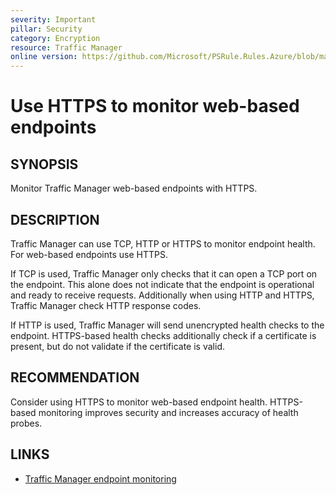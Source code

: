 ```yaml
---
severity: Important
pillar: Security
category: Encryption
resource: Traffic Manager
online version: https://github.com/Microsoft/PSRule.Rules.Azure/blob/main/docs/rules/en/Azure.TrafficManager.Protocol.md
---
```


# Use HTTPS to monitor web-based endpoints

## SYNOPSIS

Monitor Traffic Manager web-based endpoints with HTTPS.

## DESCRIPTION

Traffic Manager can use TCP, HTTP or HTTPS to monitor endpoint health.
For web-based endpoints use HTTPS.

If TCP is used, Traffic Manager only checks that it can open a TCP port on the endpoint.
This alone does not indicate that the endpoint is operational and ready to receive requests.
Additionally when using HTTP and HTTPS, Traffic Manager check HTTP response codes.

If HTTP is used, Traffic Manager will send unencrypted health checks to the endpoint.
HTTPS-based health checks additionally check if a certificate is present,
but do not validate if the certificate is valid.

## RECOMMENDATION

Consider using HTTPS to monitor web-based endpoint health.
HTTPS-based monitoring improves security and increases accuracy of health probes.

## LINKS

- [Traffic Manager endpoint monitoring](https://docs.microsoft.com/en-us/azure/traffic-manager/traffic-manager-monitoring)
